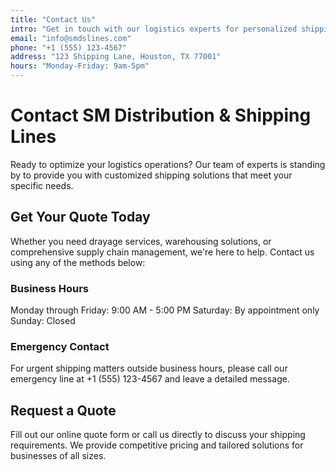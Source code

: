 ```yaml
---
title: "Contact Us"
intro: "Get in touch with our logistics experts for personalized shipping solutions. We're here to help streamline your supply chain."
email: "info@smdslines.com"
phone: "+1 (555) 123-4567"
address: "123 Shipping Lane, Houston, TX 77001"
hours: "Monday-Friday: 9am-5pm"
---
```


# Contact SM Distribution & Shipping Lines

Ready to optimize your logistics operations? Our team of experts is standing by to provide you with customized shipping solutions that meet your specific needs.

## Get Your Quote Today

Whether you need drayage services, warehousing solutions, or comprehensive supply chain management, we're here to help. Contact us using any of the methods below:

### Business Hours
Monday through Friday: 9:00 AM - 5:00 PM
Saturday: By appointment only
Sunday: Closed

### Emergency Contact
For urgent shipping matters outside business hours, please call our emergency line at +1 (555) 123-4567 and leave a detailed message.

## Request a Quote

Fill out our online quote form or call us directly to discuss your shipping requirements. We provide competitive pricing and tailored solutions for businesses of all sizes.